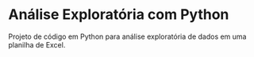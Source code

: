 # Análise Exploratória com Python
 Projeto de código em Python para análise exploratória de dados em uma planilha de Excel.
